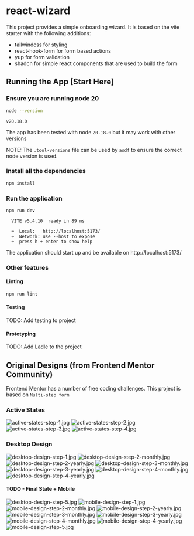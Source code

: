 # react-wizard

This project provides a simple onboarding wizard. It is based on the vite starter with the following additions:
* tailwindcss for styling
* react-hook-form for form based actions
* yup for form validation
* shadcn for simple react components that are used to build the form

## Running the App [Start Here]

### Ensure you are running node 20 
```bash
node --version
```
```text
v20.18.0 
```
The app has been tested with node `20.18.0` but it may work with other versions

NOTE: The `.tool-versions` file can be used by `asdf` to ensure the correct node version is used.

### Install all the dependencies
```bash
npm install
```

### Run the application
```bash
npm run dev
```
```text
  VITE v5.4.10  ready in 89 ms

  ➜  Local:   http://localhost:5173/
  ➜  Network: use --host to expose
  ➜  press h + enter to show help
```

The application should start up and be available on http://localhost:5173/

### Other features

#### Linting
```bash
npm run lint
```

#### Testing
TODO: Add testing to project

#### Prototyping
TODO: Add Ladle to the project


## Original Designs (from Frontend Mentor Community)
Frontend Mentor has a number of free coding challenges. This project is based on `Multi-step form`

### Active States

![active-states-step-1.jpg](./design/active-states-step-1.jpg)
![active-states-step-2.jpg](./design/active-states-step-2.jpg)
![active-states-step-3.jpg](./design/active-states-step-3.jpg)
![active-states-step-4.jpg](./design/active-states-step-4.jpg)

### Desktop Design
![desktop-design-step-1.jpg](design/desktop-design-step-1.jpg)
![desktop-design-step-2-monthly.jpg](design/desktop-design-step-2-monthly.jpg)
![desktop-design-step-2-yearly.jpg](design/desktop-design-step-2-yearly.jpg)
![desktop-design-step-3-monthly.jpg](design/desktop-design-step-3-monthly.jpg)
![desktop-design-step-3-yearly.jpg](design/desktop-design-step-3-yearly.jpg)
![desktop-design-step-4-monthly.jpg](design/desktop-design-step-4-monthly.jpg)
![desktop-design-step-4-yearly.jpg](design/desktop-design-step-4-yearly.jpg)

#### TODO - Final State + Mobile
![desktop-design-step-5.jpg](design/desktop-design-step-5.jpg)
![mobile-design-step-1.jpg](design/mobile-design-step-1.jpg)
![mobile-design-step-2-monthly.jpg](design/mobile-design-step-2-monthly.jpg)
![mobile-design-step-2-yearly.jpg](design/mobile-design-step-2-yearly.jpg)
![mobile-design-step-3-monthly.jpg](design/mobile-design-step-3-monthly.jpg)
![mobile-design-step-3-yearly.jpg](design/mobile-design-step-3-yearly.jpg)
![mobile-design-step-4-monthly.jpg](design/mobile-design-step-4-monthly.jpg)
![mobile-design-step-4-yearly.jpg](design/mobile-design-step-4-yearly.jpg)
![mobile-design-step-5.jpg](design/mobile-design-step-5.jpg)
